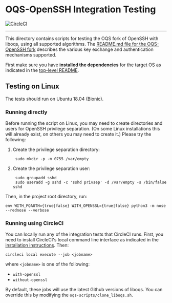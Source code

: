 OQS-OpenSSH Integration Testing
===============================

[![CircleCI](https://circleci.com/gh/open-quantum-safe/openssh-portable/tree/OQS-master.svg?style=svg)](https://circleci.com/gh/open-quantum-safe/openssh-portable/tree/OQS-master)

---

This directory contains scripts for testing the OQS fork of OpenSSH with liboqs, using all supported algorithms. The [README.md file for the OQS-OpenSSH fork](https://github.com/open-quantum-safe/openssh-portable/blob/OQS-master/README.md) describes the various key exchange and authentication mechanisms supported.

First make sure you have **installed the dependencies** for the target OS as indicated in the [top-level README](https://github.com/open-quantum-safe/openssh-portable/blob/OQS-master/README.md).

Testing on Linux
-----------------

The tests should run on Ubuntu 18.04 (Bionic).

### Running directly

Before running the script on Linux, you may need to create directories and users for OpenSSH privilege separation.  (On some Linux installations this will already exist, on others you may need to create it.)  Please try the following:

1. Create the privilege separation directory:

		sudo mkdir -p -m 0755 /var/empty

2. Create the privilege separation user:

		sudo groupadd sshd
		sudo useradd -g sshd -c 'sshd privsep' -d /var/empty -s /bin/false sshd

Then, in the project root directory, run:

	env WITH_PQAUTH={true|false} WITH_OPENSSL={true|false} python3 -m nose --rednose --verbose

### Running using CircleCI

You can locally run any of the integration tests that CircleCI runs.  First, you need to install CircleCI's local command line interface as indicated in the [installation instructions](https://circleci.com/docs/2.0/local-cli/).  Then:

	circleci local execute --job <jobname>

where `<jobname>` is one of the following:

- `with-openssl`
- `without-openssl`

By default, these jobs will use the latest Github versions of liboqs.  You can override this by modifying the `oqs-scripts/clone_liboqs.sh`.
